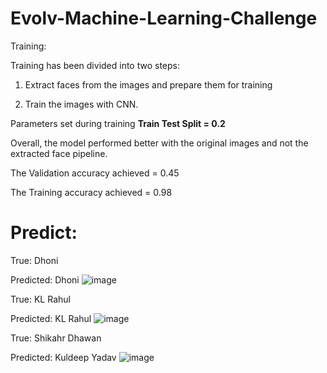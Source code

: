 # Evolv-Machine-Learning-Challenge
Training:

Training has been divided into two steps:

1) Extract faces from the images and prepare them for training

2) Train the images with CNN.

Parameters set during training
**Train Test Split = 0.2**

Overall, the model performed better with the original images and not the extracted face pipeline. 

The Validation accuracy achieved = 0.45

The Training accuracy achieved = 0.98

# Predict:

True: Dhoni

Predicted: Dhoni
![image](https://user-images.githubusercontent.com/77728975/119175923-14aaf980-ba88-11eb-8d53-6b09af926d18.png)


True: KL Rahul

Predicted: KL Rahul
![image](https://user-images.githubusercontent.com/77728975/119176291-897e3380-ba88-11eb-92bb-b4dc629d3264.png)



True: Shikahr Dhawan

Predicted: Kuldeep Yadav
![image](https://user-images.githubusercontent.com/77728975/119176684-07dad580-ba89-11eb-84ff-828f8030a51d.png)





